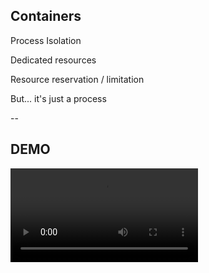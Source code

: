 ## Containers

Process Isolation

Dedicated resources

Resource reservation / limitation

But... it's just a process <!-- .element: style="color: #ff8800;" -->

--

## DEMO

<video id="hovercontrols">
    <source data-src="videos/Windows Containers.mp4" type="video/mp4" />
</video>